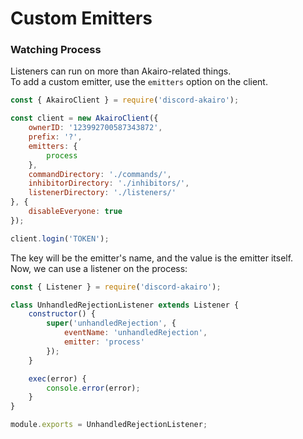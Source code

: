 # Custom Emitters

### Watching Process

Listeners can run on more than Akairo-related things.  
To add a custom emitter, use the `emitters` option on the client.  

```js
const { AkairoClient } = require('discord-akairo');

const client = new AkairoClient({
    ownerID: '123992700587343872',
    prefix: '?',
    emitters: {
        process
    },
    commandDirectory: './commands/',
    inhibitorDirectory: './inhibitors/',
    listenerDirectory: './listeners/'
}, {
    disableEveryone: true
});

client.login('TOKEN');
```

The key will be the emitter's name, and the value is the emitter itself.  
Now, we can use a listener on the process:  

```js
const { Listener } = require('discord-akairo');

class UnhandledRejectionListener extends Listener {
    constructor() {
        super('unhandledRejection', {
            eventName: 'unhandledRejection',
            emitter: 'process'
        });
    }

    exec(error) {
        console.error(error);
    }
}

module.exports = UnhandledRejectionListener;
```
